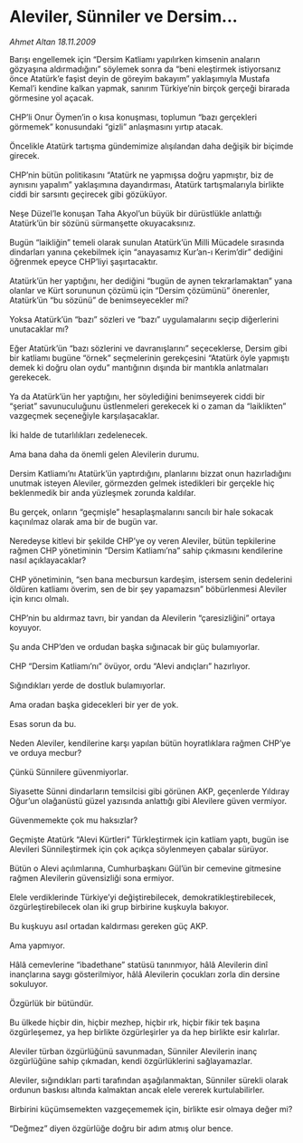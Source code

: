 # Aleviler, Sünniler ve Dersim...

*Ahmet Altan 18.11.2009*

<div class="taraf_structure_2col_1zq">
<div class="margen_n">



 <p>Barışı engellemek için “Dersim Katliamı yapılırken kimsenin anaların gözyaşına aldırmadığını” söylemek sonra da “beni eleştirmek istiyorsanız önce Atatürk’e faşist deyin de göreyim bakayım” yaklaşımıyla Mustafa Kemal’i kendine kalkan yapmak, sanırım Türkiye’nin birçok gerçeği birarada görmesine yol açacak. <br/><br/>CHP’li Onur Öymen’in o kısa konuşması, toplumun “bazı gerçekleri görmemek” konusundaki “gizli” anlaşmasını yırtıp atacak. <br/><br/>Öncelikle Atatürk tartışma gündemimize alışılandan daha değişik bir biçimde girecek. <br/><br/>CHP’nin bütün politikasını “Atatürk ne yapmışsa doğru yapmıştır, biz de aynısını yapalım” yaklaşımına dayandırması, Atatürk tartışmalarıyla birlikte ciddi bir sarsıntı geçirecek gibi gözüküyor. <br/><br/>Neşe Düzel’le konuşan Taha Akyol’un büyük bir dürüstlükle anlattığı Atatürk’ün bir sözünü sürmanşette okuyacaksınız. <br/><br/>Bugün “laikliğin” temeli olarak sunulan Atatürk’ün Milli Mücadele sırasında dindarları yanına çekebilmek için “anayasamız Kur’an-ı Kerim’dir” dediğini öğrenmek epeyce CHP’liyi şaşırtacaktır. <br/><br/>Atatürk’ün her yaptığını, her dediğini “bugün de aynen tekrarlamaktan” yana olanlar ve Kürt sorununun çözümü için “Dersim çözümünü” önerenler, Atatürk’ün “bu sözünü” de benimseyecekler mi? <br/><br/>Yoksa Atatürk’ün “bazı” sözleri ve “bazı” uygulamalarını seçip diğerlerini unutacaklar mı? <br/><br/>Eğer Atatürk’ün “bazı sözlerini ve davranışlarını” seçeceklerse, Dersim gibi bir katliamı bugüne “örnek” seçmelerinin gerekçesini “Atatürk öyle yapmıştı demek ki doğru olan oydu” mantığının dışında bir mantıkla anlatmaları gerekecek. <br/><br/>Ya da Atatürk’ün her yaptığını, her söylediğini benimseyerek ciddi bir “şeriat” savunuculuğunu üstlenmeleri gerekecek ki o zaman da “laiklikten” vazgeçmek seçeneğiyle karşılaşacaklar. <br/><br/>İki halde de tutarlılıkları zedelenecek. <br/><br/>Ama bana daha da önemli gelen Alevilerin durumu. <br/><br/>Dersim Katliamı’nı Atatürk’ün yaptırdığını, planlarını bizzat onun hazırladığını unutmak isteyen Aleviler, görmezden gelmek istedikleri bir gerçekle hiç beklenmedik bir anda yüzleşmek zorunda kaldılar. <br/><br/>Bu gerçek, onların “geçmişle” hesaplaşmalarını sancılı bir hale sokacak kaçınılmaz olarak ama bir de bugün var. <br/><br/>Neredeyse kitlevi bir şekilde CHP’ye oy veren Aleviler, bütün tepkilerine rağmen CHP yönetiminin “Dersim Katliamı’na” sahip çıkmasını kendilerine nasıl açıklayacaklar? <br/><br/>CHP yönetiminin, “sen bana mecbursun kardeşim, istersem senin dedelerini öldüren katliamı överim, sen de bir şey yapamazsın” böbürlenmesi Aleviler için kırıcı olmalı. <br/><br/>CHP’nin bu aldırmaz tavrı, bir yandan da Alevilerin “çaresizliğini” ortaya koyuyor. <br/><br/>Şu anda CHP’den ve ordudan başka sığınacak bir güç bulamıyorlar. <br/><br/>CHP “Dersim Katliamı’nı” övüyor, ordu “Alevi andıçları” hazırlıyor. <br/><br/>Sığındıkları yerde de dostluk bulamıyorlar. <br/><br/>Ama oradan başka gidecekleri bir yer de yok. <br/><br/>Esas sorun da bu. <br/><br/>Neden Aleviler, kendilerine karşı yapılan bütün hoyratlıklara rağmen CHP’ye ve orduya mecbur? <br/><br/>Çünkü Sünnilere güvenmiyorlar. <br/><br/>Siyasette Sünni dindarların temsilcisi gibi görünen AKP, geçenlerde Yıldıray Oğur’un olağanüstü güzel yazısında anlattığı gibi Alevilere güven vermiyor. <br/><br/>Güvenmemekte çok mu haksızlar? <br/><br/>Geçmişte Atatürk “Alevi Kürtleri” Türkleştirmek için katliam yaptı, bugün ise Alevileri Sünnileştirmek için çok açıkça söylenmeyen çabalar sürüyor. <br/><br/>Bütün o Alevi açılımlarına, Cumhurbaşkanı Gül’ün bir cemevine gitmesine rağmen Alevilerin güvensizliği sona ermiyor. <br/><br/>Elele verdiklerinde Türkiye’yi değiştirebilecek, demokratikleştirebilecek, özgürleştirebilecek olan iki grup birbirine kuşkuyla bakıyor. <br/><br/>Bu kuşkuyu asıl ortadan kaldırması gereken güç AKP. <br/><br/>Ama yapmıyor. <br/><br/>Hâlâ cemevlerine “ibadethane” statüsü tanınmıyor, hâlâ Alevilerin dinî inançlarına saygı gösterilmiyor, hâlâ Alevilerin çocukları zorla din dersine sokuluyor. <br/><br/>Özgürlük bir bütündür. <br/><br/>Bu ülkede hiçbir din, hiçbir mezhep, hiçbir ırk, hiçbir fikir tek başına özgürleşemez, ya hep birlikte özgürleşirler ya da hep birlikte esir kalırlar. <br/><br/>Aleviler türban özgürlüğünü savunmadan, Sünniler Alevilerin inanç özgürlüğüne sahip çıkmadan, kendi özgürlüklerini sağlayamazlar. <br/><br/>Aleviler, sığındıkları parti tarafından aşağılanmaktan, Sünniler sürekli olarak ordunun baskısı altında kalmaktan ancak elele vererek kurtulabilirler. <br/><br/>Birbirini küçümsemekten vazgeçememek için, birlikte esir olmaya değer mi? <br/><br/>“Değmez” diyen özgürlüğe doğru bir adım atmış olur bence.</p>
<br/>
<br/>
<br/>



<br/>


<div id="taraf_not">
</div>

</div>


</div>
